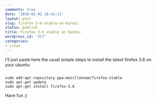 ```yaml
---
comments: true
date: '2010-02-02 18:41:13'
layout: post
slug: firefox-3-6-stable-on-karmic
status: publish
title: Firefox 3.6 stable on Karmic
wordpress_id: '317'
categories:
- Linux
---
```


I'll just paste here the usual simple steps to install the latest firefox 3.6 on your ubuntu:  
```
  
sudo add-apt-repository ppa:mozillateam/firefox-stable  
sudo apt-get update  
sudo apt-get install firefox-3.6  
```
  
  
Have fun ;)  
  




